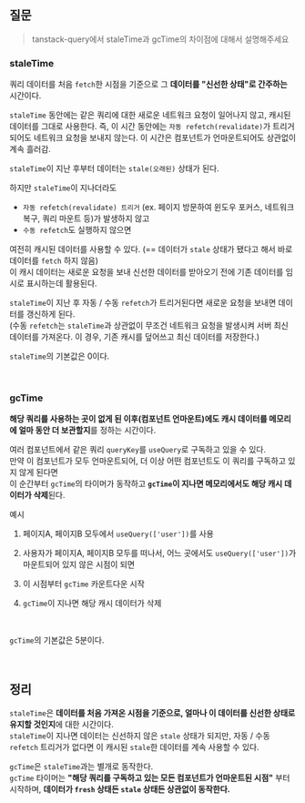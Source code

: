 ## 질문

> tanstack-query에서 staleTime과 gcTime의 차이점에 대해서 설명해주세요

### staleTime

쿼리 데이터를 처음 `fetch`한 시점을 기준으로 그 **데이터를 "신선한 상태"로 간주하는** 시간이다.

`staleTime` 동안에는 같은 쿼리에 대한 새로운 네트워크 요청이 일어나지 않고, 캐시된 데이터를 그대로 사용한다. 즉, 이 시간 동안에는 `자동 refetch(revalidate)`가 트리거 되어도 네트워크 요청을 보내지 않는다. 이 시간은 컴포넌트가 언마운트되어도 상관없이 계속 흘러감.

`staleTime`이 지난 후부터 데이터는 `stale(오래된)` 상태가 된다.

하지만 `staleTime`이 지나더라도

- `자동 refetch(revalidate) 트리거` (ex. 페이지 방문하여 윈도우 포커스, 네트워크 복구, 쿼리 마운트 등)가 발생하지 않고
- `수동 refetch`도 실행하지 않으면

여전히 캐시된 데이터를 사용할 수 있다. (== 데이터가 `stale` 상태가 됐다고 해서 바로 데이터를 `fetch` 하지 않음) <br>
이 캐시 데이터는 새로운 요청을 보내 신선한 데이터를 받아오기 전에 기존 데이터를 임시로 표시하는데 활용된다.

`staleTime`이 지난 후 자동 / 수동 `refetch`가 트리거된다면 새로운 요청을 보내면 데이터를 갱신하게 된다. <br>
(수동 `refetch`는 `staleTime`과 상관없이 무조건 네트워크 요청을 발생시켜 서버 최신 데이터를 가져온다. 이 경우, 기존 캐시를 덮어쓰고 최신 데이터를 저장한다.)

`staleTime`의 기본값은 0이다.

<br>

### gcTime

**해당 쿼리를 사용하는 곳이 없게 된 이후(컴포넌트 언마운트)에도 캐시 데이터를 메모리에 얼마 동안 더 보관할지**를 정하는 시간이다.

여러 컴포넌트에서 같은 쿼리 `queryKey`를 `useQuery`로 구독하고 있을 수 있다. <br>
만약 이 컴포넌트가 모두 언마운트되어, 더 이상 어떤 컴포넌트도 이 쿼리를 구독하고 있지 않게 된다면 <br>
이 순간부터 `gcTime`의 타이머가 동작하고 **`gcTime`이 지나면 메모리에서도 해당 캐시 데이터가 삭제**된다.

예시

1. 페이지A, 페이지B 모두에서 `useQuery(['user'])`를 사용

2. 사용자가 페이지A, 페이지B 모두를 떠나서, 어느 곳에서도 `useQuery(['user'])`가 마운트되어 있지 않은 시점이 되면

3. 이 시점부터 `gcTime` 카운트다운 시작

4. `gcTime`이 지나면 해당 캐시 데이터가 삭제

<br>

`gcTime`의 기본값은 5분이다.

<br>

## 정리

`staleTime`은 **데이터를 처음 가져온 시점을 기준으로, 얼마나 이 데이터를 신선한 상태로 유지할 것인지**에 대한 시간이다. <br>
`staleTime`이 지나면 데이터는 신선하지 않은 `stale` 상태가 되지만, 자동 / 수동 `refetch` 트리거가 없다면 이 캐시된 `stale`한 데이터를 계속 사용할 수 있다.

`gcTime`은 `staleTime`과는 별개로 동작한다. <br>
`gcTime` 타이머는 **"해당 쿼리를 구독하고 있는 모든 컴포넌트가 언마운트된 시점"** 부터 시작하며, **데이터가 `fresh` 상태든 `stale` 상태든 상관없이 동작한다.**
